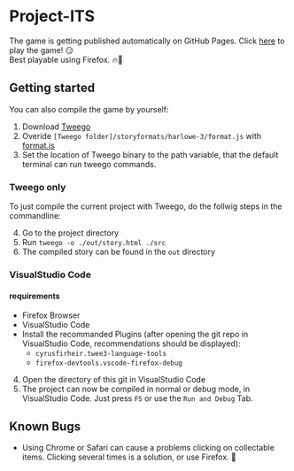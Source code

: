 # Project-ITS

The game is getting published automatically on GitHub Pages. Click [here](https://genfood.github.io/Project-ITS/out/) to play the game! 😏  
Best playable using Firefox. 🔥🦊

## Getting started

You can also compile the game by yourself:

1. Download [Tweego](https://www.motoslave.net/tweego/)
2. Overide `[Tweego folder]/storyformats/harlowe-3/format.js` with [format.js](./format.js)
3. Set the location of Tweego binary to the path variable, that the default terminal can run tweego commands.

### Tweego only

To just compile the current project with Tweego, do the follwig steps in the commandline:

4. Go to the project directory
5. Run `tweego -o ./out/story.html ./src`
6. The compiled story can be found in the `out` directory

### VisualStudio Code

#### requirements

- Firefox Browser
- VisualStudio Code
- Install the recommanded Plugins (after opening the git repo in VisualStudio Code, recommendations should be displayed):
  - `cyrusfirheir.twee3-language-tools`
  - `firefox-devtools.vscode-firefox-debug`

4. Open the directory of this git in VisualStudio Code
5. The project can now be compiled in normal or debug mode, in VisualStudio Code. Just press `F5` or use the `Run and Debug` Tab.  

## Known Bugs

- Using Chrome or Safari can cause a problems clicking on collectable items. Clicking several times is a solution, or use Firefox. 🤡
